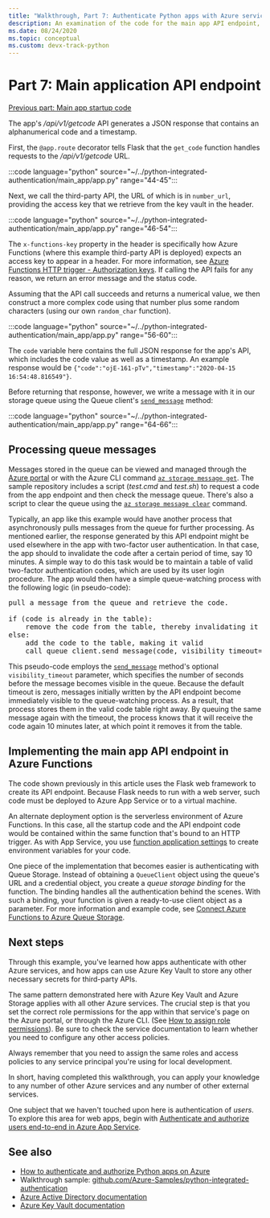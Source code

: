 ```yaml
---
title: "Walkthrough, Part 7: Authenticate Python apps with Azure services"
description: An examination of the code for the main app API endpoint, which uses the third-party API endpoint and writes a message to Azure Queue Storage.
ms.date: 08/24/2020
ms.topic: conceptual
ms.custom: devx-track-python
---
```


# Part 7: Main application API endpoint

[Previous part: Main app startup code](walkthrough-tutorial-authentication-06.md)

The app's */api/v1/getcode* API generates a JSON response that contains an alphanumerical code and a timestamp.

First, the `@app.route` decorator tells Flask that the `get_code` function handles requests to the */api/v1/getcode* URL.

:::code language="python" source="~/../python-integrated-authentication/main_app/app.py" range="44-45":::

Next, we call the third-party API, the URL of which is in `number_url`, providing the access key that we retrieve from the key vault in the header.

:::code language="python" source="~/../python-integrated-authentication/main_app/app.py" range="46-54":::

The `x-functions-key` property in the header is specifically how Azure Functions (where this example third-party API is deployed) expects an access key to appear in a header. For more information, see [Azure Functions HTTP trigger - Authorization keys](/azure/azure-functions/functions-bindings-http-webhook-trigger?tabs=csharp#authorization-keys). If calling the API fails for any reason, we return an error message and the status code.

Assuming that the API call succeeds and returns a numerical value, we then construct a more complex code using that number plus some random characters (using our own `random_char` function).

:::code language="python" source="~/../python-integrated-authentication/main_app/app.py" range="56-60":::

The `code` variable here contains the full JSON response for the app's API, which includes the code value as well as a timestamp. An example response would be `{"code":"ojE-161-pTv","timestamp":"2020-04-15 16:54:48.816549"}`.

Before returning that response, however, we write a message with it in our storage queue using the Queue client's [`send_message`](/python/api/azure-storage-queue/azure.storage.queue.queueclient#send-message-content----kwargs-) method:

:::code language="python" source="~/../python-integrated-authentication/main_app/app.py" range="64-66":::

## Processing queue messages

Messages stored in the queue can be viewed and managed through the [Azure portal](/azure/storage/queues/storage-quickstart-queues-portal#view-message-properties) or with the Azure CLI command [`az storage message get`](/cli/azure/storage/message#az_storage_message_get). The sample repository includes a script (*test.cmd* and *test.sh*) to request a code from the app endpoint and then check the message queue. There's also a script to clear the queue using the [`az storage message clear`](/cli/azure/storage/message#az_storage_message_clear) command.

Typically, an app like this example would have another process that asynchronously pulls messages from the queue for further processing. As mentioned earlier, the response generated by this API endpoint might be used elsewhere in the app with two-factor user authentication. In that case, the app should to invalidate the code after a certain period of time, say 10 minutes. A simple way to do this task would be to maintain a table of valid two-factor authentication codes, which are used by its user login procedure. The app would then have a simple queue-watching process with the following logic (in pseudo-code):

<pre>
pull a message from the queue and retrieve the code.

if (code is already in the table):
    remove the code from the table, thereby invalidating it
else:
    add the code to the table, making it valid
    call queue_client.send_message(code, visibility_timeout=600)
</pre>

This pseudo-code employs the [`send_message`](/python/api/azure-storage-queue/azure.storage.queue.queueclient#send-message-content----kwargs-) method's optional `visibility_timeout` parameter, which specifies the number of seconds before the message becomes visible in the queue. Because the default timeout is zero, messages initially written by the API endpoint become immediately visible to the queue-watching process. As a result, that process stores them in the valid code table right away. By queuing the same message again with the timeout, the process knows that it will receive the code again 10 minutes later, at which point it removes it from the table.

## Implementing the main app API endpoint in Azure Functions

The code shown previously in this article uses the Flask web framework to create its API endpoint. Because Flask needs to run with a web server, such code must be deployed to Azure App Service or to a virtual machine.

An alternate deployment option is the serverless environment of Azure Functions. In this case, all the startup code and the API endpoint code would be contained within the same function that's bound to an HTTP trigger. As with App Service, you use [function application settings](/azure/azure-functions/functions-how-to-use-azure-function-app-settings#settings) to create environment variables for your code.

One piece of the implementation that becomes easier is authenticating with Queue Storage. Instead of obtaining a `QueueClient` object using the queue's URL and a credential object, you create a *queue storage binding* for the function. The binding handles all the authentication behind the scenes. With such a binding, your function is given a ready-to-use client object as a parameter. For more information and example code, see [Connect Azure Functions to Azure Queue Storage](/azure/azure-functions/functions-add-output-binding-storage-queue-cli?tabs=bash%2Cbrowser&pivots=programming-language-python).

## Next steps

Through this example, you've learned how apps authenticate with other Azure services, and how apps can use Azure Key Vault to store any other necessary secrets for third-party APIs.

The same pattern demonstrated here with Azure Key Vault and Azure Storage applies with all other Azure services. The crucial step is that you set the correct role permissions for the app within that service's page on the Azure portal, or through the Azure CLI. (See [How to assign role permissions](/azure/role-based-access-control/role-assignments-steps)). Be sure to check the service documentation to learn whether you need to configure any other access policies.

Always remember that you need to assign the same roles and access policies to any service principal you're using for local development.

In short, having completed this walkthrough, you can apply your knowledge to any number of other Azure services and any number of other external services.

One subject that we haven't touched upon here is authentication of *users*. To explore this area for web apps, begin with [Authenticate and authorize users end-to-end in Azure App Service](/azure/app-service/tutorial-auth-aad?pivots=platform-linux).

## See also

- [How to authenticate and authorize Python apps on Azure](azure-sdk-authenticate.md)
- Walkthrough sample: [github.com/Azure-Samples/python-integrated-authentication](https://github.com/Azure-Samples/python-integrated-authentication)
- [Azure Active Directory documentation](/azure/active-directory)
- [Azure Key Vault documentation](/azure/key-vault)
